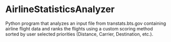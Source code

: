 # AirlineStatisticsAnalyzer
Python program that analyzes an input file from transtats.bts.gov containing airline flight data and ranks the flights using a custom scoring method sorted by user selected priorities (Distance, Carrier, Destination, etc.).
